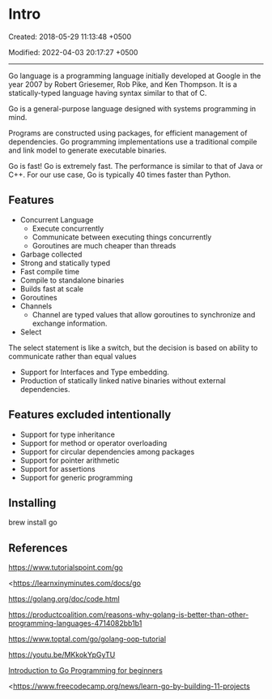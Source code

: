 # Intro

Created: 2018-05-29 11:13:48 +0500

Modified: 2022-04-03 20:17:27 +0500

---

Go language is a programming language initially developed at Google in the year 2007 by Robert Griesemer, Rob Pike, and Ken Thompson. It is a statically-typed language having syntax similar to that of C.

Go is a general-purpose language designed with systems programming in mind.

Programs are constructed using packages, for efficient management of dependencies. Go programming implementations use a traditional compile and link model to generate executable binaries.

Go is fast! Go is extremely fast. The performance is similar to that of Java or C++. For our use case, Go is typically 40 times faster than Python.

## Features
-   Concurrent Language
    -   Execute concurrently
    -   Communicate between executing things concurrently
    -   Goroutines are much cheaper than threads
-   Garbage collected
-   Strong and statically typed
-   Fast compile time
-   Compile to standalone binaries
-   Builds fast at scale
-   Goroutines
-   Channels
    -   Channel are typed values that allow goroutines to synchronize and exchange information.
-   Select

The select statement is like a switch, but the decision is based on ability to communicate rather than equal values
-   Support for Interfaces and Type embedding.
-   Production of statically linked native binaries without external dependencies.

## Features excluded intentionally
-   Support for type inheritance
-   Support for method or operator overloading
-   Support for circular dependencies among packages
-   Support for pointer arithmetic
-   Support for assertions
-   Support for generic programming

## Installing

brew install go

## References

<https://www.tutorialspoint.com/go>

<https://learnxinyminutes.com/docs/go

<https://golang.org/doc/code.html>

<https://productcoalition.com/reasons-why-golang-is-better-than-other-programming-languages-4714082bb1b1>

<https://www.toptal.com/go/golang-oop-tutorial>

<https://youtu.be/MKkokYpGyTU>

[Introduction to Go Programming for beginners](https://www.youtube.com/watch?v=jpKysZwllVw&ab_channel=ThatDevOpsGuy)

<https://www.freecodecamp.org/news/learn-go-by-building-11-projects
